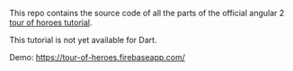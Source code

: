 This repo contains the source code of all the parts of the official angular 2 [tour of horoes tutorial](http://localhost:3000/docs/ts/latest/tutorial/).

This tutorial is not yet available for Dart.

Demo: https://tour-of-heroes.firebaseapp.com/